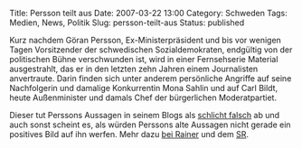 Title: Persson teilt aus
Date: 2007-03-22 13:00
Category: Schweden
Tags: Medien, News, Politik
Slug: persson-teilt-aus
Status: published

Kurz nachdem Göran Persson, Ex-Ministerpräsident und bis vor wenigen
Tagen Vorsitzender der schwedischen Sozialdemokraten, endgültig von der
politischen Bühne verschwunden ist, wird in einer Fernsehserie Material
ausgestrahlt, das er in den letzten zehn Jahren einem Journalisten
anvertraute. Darin finden sich unter anderem persönliche Angriffe auf
seine Nachfolgerin und damalige Konkurrentin Mona Sahlin und auf Carl
Bildt, heute Außenminister und damals Chef der bürgerlichen
Moderatpartiet.

Dieser tut Perssons Aussagen in seinem Blogs als [schlicht
falsch](http://carlbildt.wordpress.com/2007/03/20/dagens-persson/) ab
und auch sonst scheint es, als würden Perssons alte Aussagen nicht
gerade ein positives Bild auf ihn werfen. Mehr dazu [bei
Rainer](http://rainersblogg.blogspot.com/2007/03/ordfrande-persson-es-ist-noch-nicht.html)
und dem
[SR](http://www.sr.se/cgi-bin/International/nyhetssidor/artikel.asp?ProgramID=2108&Nyheter=&format=1&artikel=1268318).

